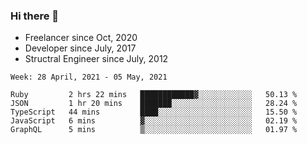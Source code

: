 ### Hi there 👋

- Freelancer since Oct, 2020
- Developer since July, 2017
- Structral Engineer since July, 2012

<!--START_SECTION:waka-->
```text
Week: 28 April, 2021 - 05 May, 2021

Ruby         2 hrs 22 mins   ████████████▓░░░░░░░░░░░░   50.13 % 
JSON         1 hr 20 mins    ███████░░░░░░░░░░░░░░░░░░   28.24 % 
TypeScript   44 mins         ████░░░░░░░░░░░░░░░░░░░░░   15.50 % 
JavaScript   6 mins          ▓░░░░░░░░░░░░░░░░░░░░░░░░   02.19 % 
GraphQL      5 mins          ▒░░░░░░░░░░░░░░░░░░░░░░░░   01.97 % 
```
<!--END_SECTION:waka-->
